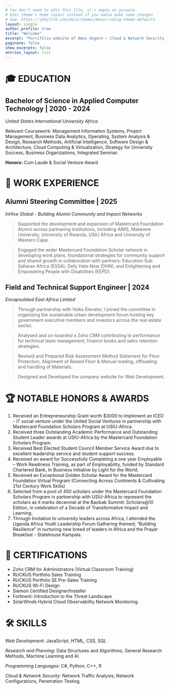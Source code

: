 ```yaml
---
# You don't need to edit this file, it's empty on purpose.
# Edit theme's home layout instead if you wanna make some changes
# See: https://jekyllrb.com/docs/themes/#overriding-theme-defaults
layout: single
author_profile: true
title: "Welcome"
excerpt: "Portifolio website of Amos Ongere – Cloud & Network Security enthusiast"
paginate: false
show_excerpts: false
entries_layout: list
---
```


# 🎓 **EDUCATION**
## Bachelor of Science in Applied Computer Technology | 2020 - 2024 
*United States International University Africa*

Relevant Coursework: Management Information Systems, Project Management, Business Data Analytics, Operating, System Analysis & Design, Research Methods, Artificial Intelligence, Software Design & Architecture, Cloud Computing & Virtualization, Strategy for University Success, Business Organizations, Integrated Seminar.

**Honors:** Cum Laude & Social Venture Award


# 🧳 **WORK EXPERIENCE**
## Alumni Steering Committee | 2025
*InHive Global - Building Alumni Community and Impact Networks*
> Supported the development and expansion of Mastercard Foundation Alumni across
 partnering institutions, including AIMS, Makerere University, University of Rwanda, USIU
Africa and University of Western Cape.

> Engaged the wider Mastercard Foundation Scholar network in developing work plans,
 foundational strategies for community support and shared growth in collaboration with
 partners: Education Sub Saharan Africa (ESSA), Defy Hate Now (DHN), and Enlightening
 and Empowering People with Disabilities (EEPD).

## Field and Technical Support Engineer | 2024 
*Encapsulated East Africa Limited*
> Through partnership with Volks Elevator, I joined the committee in organizing the sustainable
 urban development forum hosting key government executive members and investors across
 the real estate sector.

> Analysed and on-boarded a Zoho CRM contributing to performance for technical team
 management, finance books and sales retention strategies.

> Revised and Prepared Risk Assessment Method Statement for Floor Protection, Alignment of
 Raised Floor & Manual loading, offloading and handling of Materials.

> Designed and Developed the company website for Web Development.

#  🏆 **NOTABLE HONORS & AWARDS**
1. Received an Entrepreneurship Grant worth $3000 to implement an ICED - iT social venture under the United Social Ventures in partnership with Mastercard Foundation Scholars Program at USIU-Africa.
2. Received three Outstanding Academic Performance and Outstanding Student Leader awards at USIU-Africa by the Mastercard Foundation Scholars Program.
3. Received Best Elected Student Council Member Service Award due to excellent leadership service and student support success.
4. Received an award for Successfully Completing a one year Employable – Work Readiness Training, as part of Employability, funded by Standard Chartered Bank, In Business Initiative by Light for the World.
5. Received an Exceptional Golden Scholar Award for the Mastercard Foundation Virtual Program (Connecting Across Continents & Cultivating 21st Century Work Skills)
6. Selected from a pool of 450 scholars under the Mastercard Foundation Scholars Program in partnership with USIU-Africa to represent the scholars as it marks decennial at the Baobab Summit: Scholars@10 Edition, in celebration of a Decade of Transformative Impact and Learning.
7. Through Invitation to university leaders across Africa, I attended the Uganda Africa Youth Leadership Forum Gathering themed; “Building Resilience” in nurturing new breed of leaders in Africa and the Prayer Breakfast - Statehouse Kampala.

# 📜 **CERTIFICATIONS**
- Zoho CRM for Administrators (Virtual Classroom Training) 
- RUCKUS Portfolio Sales Training
- RUCKUS Portfolio SE Pre-Sales Training
- RUCKUS Wi-Fi Design
- Siemon Certified Designer/Installer
- Fortinent: Introduction to the Threat Landscape
- SolarWinds Hybrid Cloud Observability Network Monitoring.

# 🛠️ **SKILLS**
*Web Development:* JavaScript, HTML, CSS, SQL

*Research and Planning:* Data Structures and Algorithms, General Research Methods, Machine Learning and AI.

*Programming Languages:* C#, Python, C++, R 

*Cloud & Network Security:* Network Traffic Analysis, Network Configurations, Penetration Testing.


